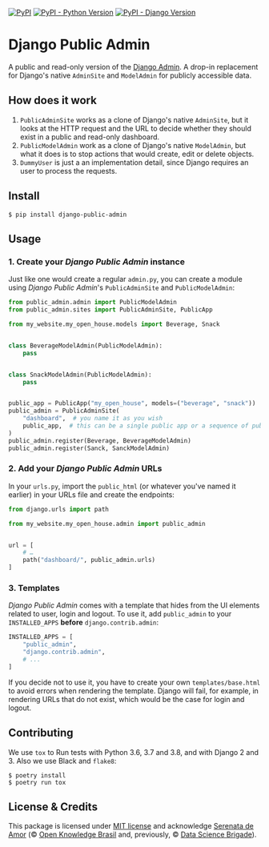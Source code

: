 [![PyPI](https://img.shields.io/pypi/v/django-public-admin)](https://pypi.org/project/django-public-admin/) [![PyPI - Python Version](https://img.shields.io/pypi/pyversions/django-public-admin)](https://pypi.org/project/django-public-admin/) [![PyPI - Django Version](https://img.shields.io/pypi/djversions/django-public-admin)](https://pypi.org/project/django-public-admin/)

# Django Public Admin


A public and read-only version of the [Django Admin](https://docs.djangoproject.com/en/3.0/ref/contrib/admin/). A drop-in replacement for Django's native `AdminSite` and `ModelAdmin` for publicly accessible data.

## How does it work

1. `PublicAdminSite` works as a clone of Django's native `AdminSite`, but it looks at the HTTP request and the URL to decide whether they should exist in a public and read-only dashboard.
1. `PublicModelAdmin` work as a clone of Django's native `ModelAdmin`, but what it does is to stop actions that would create, edit or delete objects.
1. `DummyUser` is just a an implementation detail, since Django requires an user to process the requests.

## Install

```console
$ pip install django-public-admin
```

## Usage

### 1. Create your _Django Public Admin_ instance

Just like one would create a regular `admin.py`, you can create a module using _Django Public Admin_'s `PublicAdminSite` and `PublicModelAdmin`:

```python
from public_admin.admin import PublicModelAdmin
from public_admin.sites import PublicAdminSite, PublicApp

from my_website.my_open_house.models import Beverage, Snack


class BeverageModelAdmin(PublicModelAdmin):
    pass


class SnackModelAdmin(PublicModelAdmin):
    pass


public_app = PublicApp("my_open_house", models=("beverage", "snack"))
public_admin = PublicAdminSite(
    "dashboard",  # you name it as you wish
    public_app,  # this can be a single public app or a sequence of public apps
)
public_admin.register(Beverage, BeverageModelAdmin)
public_admin.register(Sanck, SanckModelAdmin)
```

### 2. Add your _Django Public Admin_ URLs

In your `urls.py`, import the `public_html` (or whatever you've named it earlier) in your URLs file and create the endpoints:

```python
from django.urls import path

from my_website.my_open_house.admin import public_admin


url = [
    # …
    path("dashboard/", public_admin.urls)
]
```

### 3. Templates

_Django Public Admin_ comes with a template that hides from the UI elements related to user, login and logout. To use it, add `public_admin` to your `INSTALLED_APPS` **before** `django.contrib.admin`:

```python
INSTALLED_APPS = [
    "public_admin",
    "django.contrib.admin",
    # ...
]
```

If you decide not to use it, you have to create your own `templates/base.html` to avoid errors when rendering the template. Django will fail, for example, in rendering URLs that do not exist, which would be the case for login and logout.

## Contributing

We use `tox` to Run tests with Python 3.6, 3.7 and 3.8, and with Django 2 and 3. Also we use Black and `flake8`:

```console
$ poetry install
$ poetry run tox
```

## License & Credits

This package is licensed under [MIT license](/LICENSE) and acknowledge [Serenata de Amor](https://github.com/okfn-brasil/serenata-de-amor) (© [Open Knowledge Brasil](https://br.okfn.org) and, previously, © [Data Science Brigade](https://github.com/datasciencebr)).
